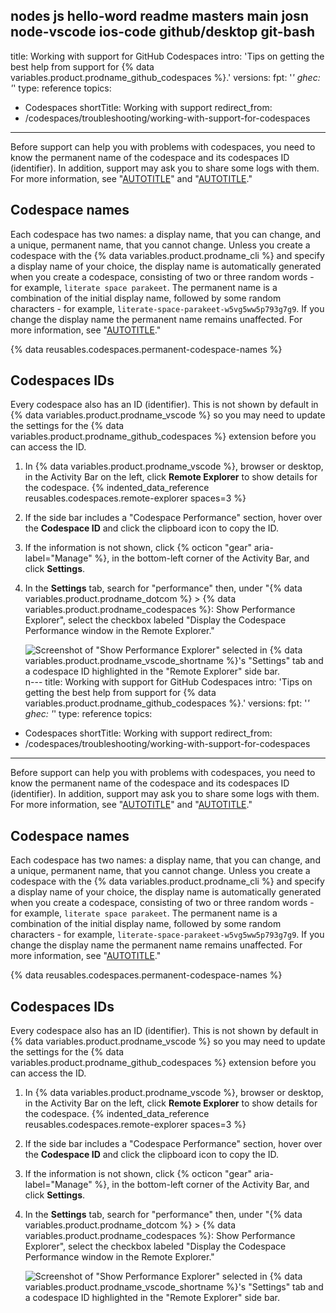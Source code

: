 nodes js
hello-word
readme
masters
main
josn
node-vscode
ios-code
github/desktop
git-bash
---
title: Working with support for GitHub Codespaces
intro: 'Tips on getting the best help from support for {% data variables.product.prodname_github_codespaces %}.'
versions:
  fpt: '*'
  ghec: '*'
type: reference
topics:
  - Codespaces
shortTitle: Working with support
redirect_from:
  - /codespaces/troubleshooting/working-with-support-for-codespaces
---

Before support can help you with problems with codespaces, you need to know the permanent name of the codespace and its codespaces ID (identifier). In addition, support may ask you to share some logs with them. For more information, see "[AUTOTITLE](/codespaces/troubleshooting/github-codespaces-logs)" and "[AUTOTITLE](/support/learning-about-github-support/about-github-support)."

## Codespace names

Each codespace has two names: a display name, that you can change, and a unique, permanent name, that you cannot change. Unless you create a codespace with the {% data variables.product.prodname_cli %} and specify a display name of your choice, the display name is automatically generated when you create a codespace, consisting of two or three random words - for example, `literate space parakeet`. The permanent name is a combination of the initial display name, followed by some random characters - for example, `literate-space-parakeet-w5vg5ww5p793g7g9`. If you change the display name the permanent name remains unaffected. For more information, see "[AUTOTITLE](/codespaces/customizing-your-codespace/renaming-a-codespace)."

{% data reusables.codespaces.permanent-codespace-names %}

## Codespaces IDs

Every codespace also has an ID (identifier). This is not shown by default in {% data variables.product.prodname_vscode %} so you may need to update the settings for the {% data variables.product.prodname_github_codespaces %} extension before you can access the ID.

1. In {% data variables.product.prodname_vscode %}, browser or desktop, in the Activity Bar on the left, click **Remote Explorer** to show details for the codespace.
{% indented_data_reference reusables.codespaces.remote-explorer spaces=3 %}
1. If the side bar includes a "Codespace Performance" section, hover over the **Codespace ID** and click the clipboard icon to copy the ID.
1. If the information is not shown, click {% octicon "gear" aria-label="Manage" %}, in the bottom-left corner of the Activity Bar, and click **Settings**.
1. In the **Settings** tab, search for "performance" then, under "{% data variables.product.prodname_dotcom %} > {% data variables.product.prodname_codespaces %}: Show Performance Explorer", select the checkbox labeled "Display the Codespace Performance window in the Remote Explorer."

   ![Screenshot of "Show Performance Explorer" selected in {% data variables.product.prodname_vscode_shortname %}'s "Settings" tab and a codespace ID highlighted in the "Remote Explorer" side bar.](/assets/images/help/codespaces/find-codespace-id.png)n---
title: Working with support for GitHub Codespaces
intro: 'Tips on getting the best help from support for {% data variables.product.prodname_github_codespaces %}.'
versions:
  fpt: '*'
  ghec: '*'
type: reference
topics:
  - Codespaces
shortTitle: Working with support
redirect_from:
  - /codespaces/troubleshooting/working-with-support-for-codespaces
---

Before support can help you with problems with codespaces, you need to know the permanent name of the codespace and its codespaces ID (identifier). In addition, support may ask you to share some logs with them. For more information, see "[AUTOTITLE](/codespaces/troubleshooting/github-codespaces-logs)" and "[AUTOTITLE](/support/learning-about-github-support/about-github-support)."

## Codespace names

Each codespace has two names: a display name, that you can change, and a unique, permanent name, that you cannot change. Unless you create a codespace with the {% data variables.product.prodname_cli %} and specify a display name of your choice, the display name is automatically generated when you create a codespace, consisting of two or three random words - for example, `literate space parakeet`. The permanent name is a combination of the initial display name, followed by some random characters - for example, `literate-space-parakeet-w5vg5ww5p793g7g9`. If you change the display name the permanent name remains unaffected. For more information, see "[AUTOTITLE](/codespaces/customizing-your-codespace/renaming-a-codespace)."

{% data reusables.codespaces.permanent-codespace-names %}

## Codespaces IDs

Every codespace also has an ID (identifier). This is not shown by default in {% data variables.product.prodname_vscode %} so you may need to update the settings for the {% data variables.product.prodname_github_codespaces %} extension before you can access the ID.

1. In {% data variables.product.prodname_vscode %}, browser or desktop, in the Activity Bar on the left, click **Remote Explorer** to show details for the codespace.
{% indented_data_reference reusables.codespaces.remote-explorer spaces=3 %}
1. If the side bar includes a "Codespace Performance" section, hover over the **Codespace ID** and click the clipboard icon to copy the ID.
1. If the information is not shown, click {% octicon "gear" aria-label="Manage" %}, in the bottom-left corner of the Activity Bar, and click **Settings**.
1. In the **Settings** tab, search for "performance" then, under "{% data variables.product.prodname_dotcom %} > {% data variables.product.prodname_codespaces %}: Show Performance Explorer", select the checkbox labeled "Display the Codespace Performance window in the Remote Explorer."

   ![Screenshot of "Show Performance Explorer" selected in {% data variables.product.prodname_vscode_shortname %}'s "Settings" tab and a codespace ID highlighted in the "Remote Explorer" side bar.](/assets/images/help/codespaces/find-codespace-id.png)
